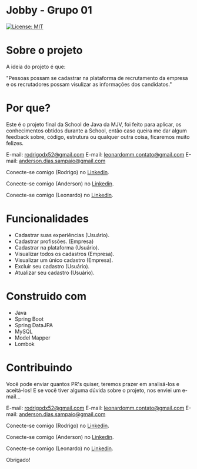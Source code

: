 # Jobby - Grupo 01
[![License: MIT](https://img.shields.io/badge/License-MIT-green.svg)](https://github.com/Rodrigodx/Jobby/blob/main/LICENSE)

# Sobre o projeto
A ideia do projeto é que:

"Pessoas possam se cadastrar na plataforma de recrutamento da empresa e os recrutadores possam visulizar as informações dos candidatos." 

# Por que?
Este é o projeto final da School de Java da MJV, foi feito para aplicar, os conhecimentos obtidos durante a School, então caso queira me dar algum feedback sobre, código, estrutura ou qualquer outra coisa, ficaremos muito felizes.

E-mail: rodrigodx52@gmail.com
E-mail: leonardomm.contato@gmail.com
E-mail: anderson.dias.sampaio@gmail.com

Conecte-se comigo (Rodrigo) no [Linkedin](https://www.linkedin.com/in/rodrigobcorreia?lipi=urn%3Ali%3Apage%3Ad_flagship3_profile_view_base_contact_details%3BzFeSdO%2FIQ%2ByN80cn%2BhbCcg%3D%3D).

Conecte-se comigo (Anderson) no [Linkedin](linkedin.com/in/anderson-dias-sampaio-2550621b3).

Conecte-se comigo (Leonardo) no [Linkedin](linkedin.com/in/leonardommiranda).


# Funcionalidades

* Cadastrar suas experiências (Usuário).
* Cadastrar profissões. (Empresa)
* Cadastrar na plataforma (Usuário).
* Visualizar todos os cadastros (Empresa).
* Visualizar um único cadastro (Empresa).
* Excluir seu cadastro (Usuário).
* Atualizar seu cadastro (Usuário). 

# Construido com

* Java
* Spring Boot
* Spring DataJPA
* MySQL
* Model Mapper
* Lombok

# Contribuindo 

Você pode enviar quantos PR's quiser, teremos prazer em analisá-los e aceitá-los! E se você tiver alguma dúvida sobre o projeto, nos enviei um e-mail...

E-mail: rodrigodx52@gmail.com
E-mail: leonardomm.contato@gmail.com
E-mail: anderson.dias.sampaio@gmail.com

Conecte-se comigo (Rodrigo) no [Linkedin](https://www.linkedin.com/in/rodrigobcorreia?lipi=urn%3Ali%3Apage%3Ad_flagship3_profile_view_base_contact_details%3BzFeSdO%2FIQ%2ByN80cn%2BhbCcg%3D%3D).

Conecte-se comigo (Anderson) no [Linkedin](linkedin.com/in/anderson-dias-sampaio-2550621b3).

Conecte-se comigo (Leonardo) no [Linkedin](linkedin.com/in/leonardommiranda).

Obrigado!
